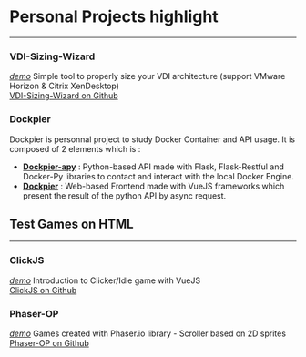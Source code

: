 # Personal Projects highlight
---

### VDI-Sizing-Wizard
*[demo](https://tduval.github.io/VDI-Sizing-Wizard/)*
Simple tool to properly size your VDI architecture (support VMware Horizon & Citrix XenDesktop)  
[VDI-Sizing-Wizard on Github](https://tduval.github.io/VDI-Sizing-Wizard/)


### Dockpier
Dockpier is personnal project to study Docker Container and API usage.
It is composed of 2 elements which is :
- [**Dockpier-apy**](https://github.com/tduval/Dockpier-apy) : Python-based API made with Flask, Flask-Restful and Docker-Py libraries to contact and interact with the local Docker Engine.
- [**Dockpier**](https://github.com/tduval/Dockpier) : Web-based Frontend made with VueJS frameworks which present the result of the python API by async request.
  
  
  
  
## Test Games on HTML
---

### ClickJS
*[demo](https://tduval.github.io/ClickJS/)*
Introduction to Clicker/Idle game with VueJS  
[ClickJS on Github](https://github.com/tduval/ClickJS/)


### Phaser-OP
*[demo](https://tduval.github.io/Phaser-OP/)*
Games created with Phaser.io library - Scroller based on 2D sprites  
[Phaser-OP on Github](https://github.com/tduval/Phaser-OP/)
